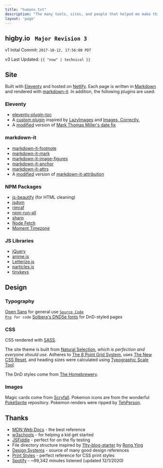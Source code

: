 ```yaml
---
title: "humans.txt"
description: "The many tools, sites, and people that helped me make this site."
layout: 'page'
---
```


<div class="what">
  <h2><span>higby.io <code> Major Revision 3</code></span></h2>
  <p>v1 Inital Commit: <code>2017-10-12, 17:56:00 PDT</code></p>
  <p>v3 Last Updated: <code>{{ "now" | technical }}</code></p>
</div>

## Site

Built with [Eleventy](https://github.com/11ty/eleventy/) and hosted on [Netlify](https://www.netlify.com/). Each page is written in [Markdown](https://daringfireball.net/projects/markdown/) and rendered with [markdown-it](https://github.com/markdown-it/markdown-it/). In addition, the following plugins are used:

### Eleventy

- [eleventy-plugin-toc](https://github.com/jdsteinbach/eleventy-plugin-toc/)
- A [custom plugin](https://github.com/higby/higby.io/blob/main/src/config/plugins/src/image-dimensions.js) inspired by [LazyImages](https://github.com/liamfiddler/eleventy-plugin-lazyimages/) and [Images, Correctly.](https://robert-buchberger.com/blog/2021/responsive_images.html)
- A [modified](https://github.com/higby/higby.io/blob/main/src/config/plugins/src/dates.js) version of [Mark Thomas Miller's date fix](https://mtm.dev/eleventy-date-off-by-one-day/)

### markdown-it

- [markdown-it-footnote](https://github.com/markdown-it/markdown-it-footnote/)
- [markdown-it-mark](https://github.com/markdown-it/markdown-it-mark/)
- [markdown-it-image-figures](https://github.com/Antonio-Laguna/markdown-it-image-figures/)
- [markdown-it-anchor](https://github.com/valeriangalliat/markdown-it-anchor)
- [markdown-it-attrs](https://github.com/arve0/markdown-it-attrs)
- A [modified](https://github.com/higby/higby.io/blob/main/src/config/plugins/src/src/cite.js) version of [markdown-it-attribution](https://github.com/dweidner/markdown-it-attribution/)

### NPM Packages
- [js-beautify](https://github.com/beautify-web/js-beautify/) (for HTML cleaning)
- [jsdom](https://github.com/jsdom/jsdom/)
- [rimraf](https://github.com/isaacs/rimraf/)
- [npm-run-all](https://github.com/mysticatea/npm-run-all/)
- [sharp](https://github.com/lovell/sharp/)
- [Node Fetch](https://github.com/node-fetch/node-fetch/)
- [Moment Timezone](https://github.com/moment/moment-timezone/)

### JS Libraries

- [jQuery](https://github.com/jquery/jquery/)
- [anime.js](https://github.com/juliangarnier/anime/)
- [Letterize.js](https://github.com/WojciechKrakowiak/letterize/)
- [particles.js](https://github.com/VincentGarreau/particles.js/)
- [tinykeys](https://github.com/jamiebuilds/tinykeys/)

## Design

### Typography
[Open Sans](https://fonts.google.com/specimen/Open+Sans) for general use
<code>[Source Code Pro](https://fonts.google.com/specimen/Source+Code+Pro) for code</code>
[Solbera's DND5e fonts](https://github.com/jonathonf/solbera-dnd-fonts) for DnD-styled pages


### CSS

CSS rendered with [SASS](https://sass-lang.com/).

The site theme is built from [Natural Selection](https://github.com/frontaid/natural-selection/), *which is perfection and everyone should use*. Adheres to [The 8 Point Grid System](https://tanzu.vmware.com/content/built-to-adapt/intro-to-the-8-point-grid-system-2/), uses [The New CSS Reset](https://github.com/elad2412/the-new-css-reset/), and heading sizes were calculated using [Typographic Scale Tool](https://spencermortensen.com/articles/typographic-scale/).

The DnD styles come from [The Homebrewery](https://github.com/naturalcrit/homebrewery/).

### Images

Magic cards come from [Scryfall](https://scryfall.com/).
Pokemon icons are from the wonderful [PokéSprite](https://github.com/msikma/pokesprite) repository.
Pokemon renders were ripped by [TehPerson](https://bulbapedia.bulbagarden.net/wiki/User:TehPerson).

## Thanks

- [MDN Web Docs](https://developer.mozilla.org/en-US/) - the best reference
- [w3schools](https://www.w3schools.com/) - for helping a kid get started
- [JSFiddle](https://jsfiddle.net/) - perfect for on the fly testing
- File directory structure inspired by [11ty-blog-starter](https://github.com/kohrongying/11ty-blog-starter/) by [Rong Ying](https://github.com/kohrongying/)
- [Design Systems](https://leerob.io/blog/style-guides-component-libraries-design-systems/) - source of many good design references
- [Print Styles](https://www.matuzo.at/blog/i-totally-forgot-about-print-style-sheets/) - perfect reference for CSS print styles
- [Spotify](https://open.spotify.com/playlist/1u6D5NJ3MOzLeXZU3B6MU1?si=8ef03bee2c48407b) - ~99,342 minutes listened (updated 12/1/2020)
